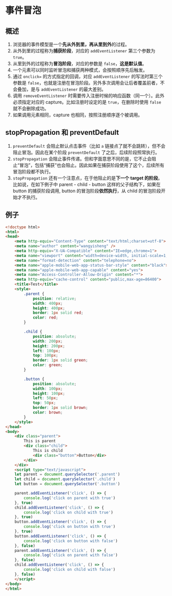 # 事件冒泡

## 概述

1. 浏览器的事件模型是一个**先从外到里，再从里到外**的过程。
2. 从外到里的过程称为**捕获阶段**，对应的 `addEventListener` 第三个参数为 `true`。
3. 从里到外的过程称为**冒泡阶段**，对应的参数是 `false`，**这是默认值**。
4. 一个元素可以同时监听冒泡和捕获两种模式，会按照顺序先后触发。
5. 通过 `onclick=` 的方式指定的回调，对应 `addEventListener` 的写法时第三个参数是 `false`，也就是注册在冒泡阶段。另外多次调用会让后者覆盖前者，不会叠加，是与 `addEventListener` 的最大差别。
6. 调用 `removeEventListener` 时需要传入注册时候的响应函数（同一个）。此外必须指定对应的 capture。比如注册时设定的是 `true`，在删除时使用 `false` 就不会删除成功。
7. 如果调用元素相同，capture 也相同，按照注册顺序逐个被调用。

## stopPropagation 和 preventDefault

1. `preventDefault` 会阻止默认点击事件（比如 `a` 链接点了就不会跳转），但不会阻止冒泡。因此在某个阶段 `preventDefault` 了之后，后续阶段照常执行。
2. `stopPropagation` 会阻止事件传递。但和字面意思不同的是，它不止会阻止“冒泡”，包括“捕获”也会阻止。因此如果在捕获阶段使用了这个，后续所有冒泡阶段都不执行。
3. `stopPropagation` 还有一个注意点，在于他阻止的是**下一个 target 的阶段**。比如说，在如下例子中 parent - child - button 这样的父子结构下，如果在 button 的捕获阶段调用, button 的冒泡阶段**依然执行**，从 child 的冒泡阶段开始才不执行。

## 例子

```html
<!doctype html>
<html>
<head>
    <meta http-equiv="Content-Type" content="text/html;charset=utf-8">
    <meta name="author" content="wangyisheng" />
    <meta http-equiv="X-UA-Compatible" content="IE=edge,chrome=1">
    <meta name="viewport" content="width=device-width, initial-scale=1, maximum-scale=1, user-scalable=no, minimal-ui">
    <meta name="format-detection" content="telephone=no">
    <meta name="apple-mobile-web-app-status-bar-style" content="black">
    <meta name="apple-mobile-web-app-capable" content="yes">
    <meta name="Access-Controller-Allow-Origin" content="*">
    <meta http-equiv="cache-control" content="public,max-age=86400">
    <title>Test</title>
    <style>
        .parent {
            position: relative;
            width: 400px;
            height: 400px;
            border: 1px solid red;
            color: red;
        }

        .child {
            position: absolute;
            width: 200px;
            height: 200px;
            left: 100px;
            top: 100px;
            border: 1px solid green;
            color: green;
        }

        .button {
            position: absolute;
            width: 100px;
            height: 100px;
            left: 50px;
            top: 50px;
            border: 1px solid brown;
            color: brown;
        }
    </style>
</head>
<body>
    <div class="parent">
        This is parent
        <div class="child">
            This is child
            <div class="button">Button</div>
        </div>
    </div>
    <script type="text/javascript">
    let parent = document.querySelector('.parent')
    let child = document.querySelector('.child')
    let button = document.querySelector('.button')

    parent.addEventListener('click', () => {
        console.log('click on parent with true')
    }, true)
    child.addEventListener('click', () => {
        console.log('click on child with true')
    }, true)
    button.addEventListener('click', () => {
        console.log('click on button with true')
    }, true)
    button.addEventListener('click', () => {
        console.log('click on button with false')
    }, false)
    parent.addEventListener('click', () => {
        console.log('click on parent with false')
    }, false)
    child.addEventListener('click', () => {
        console.log('click on child with false')
    }, false)
    </script>
</body>
</html>
```
